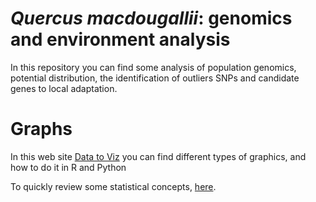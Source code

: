 # *Quercus macdougallii*: genomics and environment analysis

In this repository you can find some analysis of population genomics, potential distribution, the identification of outliers SNPs and candidate genes to local adaptation.



# Graphs

In this web site [Data to Viz](https://www.data-to-viz.com/) you can find different types of graphics, and how to do it in R and Python

To quickly review some statistical concepts, [here](https://seeing-theory.brown.edu/es.html).
